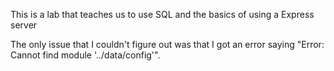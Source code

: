 This is a lab that teaches us to use SQL and the basics of using a Express server

The only issue that I couldn't figure out was that I got an error saying "Error: Cannot find module '../data/config'".
